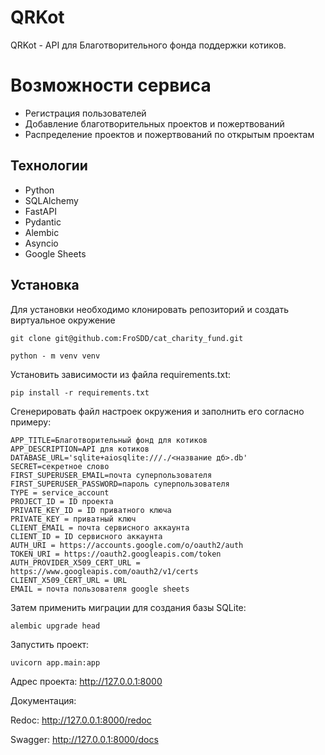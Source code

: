 # QRKot
QRKot - API для Благотворительного фонда поддержки котиков.

# Возможности сервиса
 - Регистрация пользователей
 - Добавление благотворительных проектов и пожертвований
 - Распределение проектов и пожертвований по открытым проектам

## Технологии
- Python
- SQLAlchemy
- FastAPI
- Pydantic
- Alembic
- Asyncio
- Google Sheets

## Установка
Для установки необходимо клонировать репозиторий и создать виртуальное окружение
```
git clone git@github.com:FroSDD/cat_charity_fund.git
```
```
python - m venv venv
```
Установить зависимости из файла requirements.txt:
```
pip install -r requirements.txt
```
Сгенерировать файл настроек окружения и заполнить его согласно примеру:
```
APP_TITLE=Благотворительный фонд для котиков
APP_DESCRIPTION=API для котиков
DATABASE_URL='sqlite+aiosqlite:///./<название дб>.db'
SECRET=секретное слово
FIRST_SUPERUSER_EMAIL=почта суперпользователя
FIRST_SUPERUSER_PASSWORD=пароль суперпользователя
TYPE = service_account
PROJECT_ID = ID проекта
PRIVATE_KEY_ID = ID приватного ключа
PRIVATE_KEY = приватный ключ
CLIENT_EMAIL = почта сервисного аккаунта
CLIENT_ID = ID сервисного аккаунта
AUTH_URI = https://accounts.google.com/o/oauth2/auth
TOKEN_URI = https://oauth2.googleapis.com/token
AUTH_PROVIDER_X509_CERT_URL = https://www.googleapis.com/oauth2/v1/certs
CLIENT_X509_CERT_URL = URL
EMAIL = почта пользователя google sheets
```
Затем применить миграции для создания базы SQLite:
```
alembic upgrade head
```
Запустить проект:
```
uvicorn app.main:app
```
Адрес проекта: http://127.0.0.1:8000

Документация:

Redoc: http://127.0.0.1:8000/redoc

Swagger: http://127.0.0.1:8000/docs
